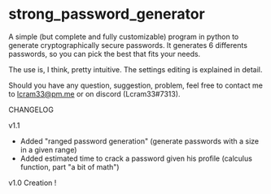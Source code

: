 # strong_password_generator
A simple (but complete and fully customizable) program in python to generate cryptographically secure passwords. It generates 6 differents passwords, so you can pick the best that fits
your needs.

The use is, I think, pretty intuitive. The settings editing is explained in detail.

Should you have any question, suggestion, problem, feel free to contact me to lcram33@pm.me or on discord (Lcram33#7313).

CHANGELOG

v1.1
- Added "ranged password generation" (generate passwords with a size in a given range)
- Added estimated time to crack a password given his profile (calculus function, part "a bit of math")

v1.0
Creation !
